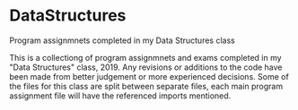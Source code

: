 # DataStructures
Program assignmnets completed in my Data Structures class

This is a collectiong of program assignmnets and exams completed in my "Data Structures" class, 2019. Any revisions or additions to the code have been made from better judgement or more experienced decisions. Some of the files for this class are split between separate files, each main program assignment file will have the referenced imports mentioned.
